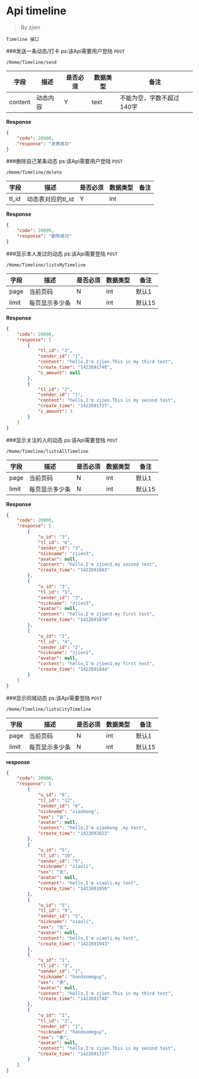 Api timeline
===
>By zjien

`Timeline 接口`

###发送一条动态/打卡
ps:该Api需要用户登陆
`POST`

`/Home/Timeline/send`

字段 | 描述 | 是否必须 | 数据类型 | 备注
--------------------- | ----------------- | ----------------- | ---------------------- | ------------------
content | 动态内容 | Y | text | 不能为空，字数不超过140字

**Response**
```json
{
    "code": 20000,
    "response": "发表成功"
}
```



###删除自己某条动态
ps:该Api需要用户登陆
`POST`

`/Home/Timeline/delete`

字段 | 描述 | 是否必须 | 数据类型 | 备注
--------------------- | ----------------- | ----------------- | ---------------------- | ------------------
tl_id | 动态表对应的tl_id | Y | int | 

**Response**
```json
{
    "code": 20000,
    "response": "删除成功"
}
```



###显示本人发过的动态
ps:该Api需要登陆
`POST`

`/Home/Timeline/listsMyTimeline`

字段 | 描述 | 是否必须 | 数据类型 | 备注
--------------------- | ----------------- | ----------------- | ---------------------- | ------------------
page | 当前页码 | N | int | 默认1
limit | 每页显示多少条 | N | int | 默认15 

**Response**
```json
{
    "code": 20000,
    "response": [
        {
            "tl_id": "3",
            "sender_id": "1",
            "content": "hello,I'm zjien.This is my third test",
            "create_time": "1422691748",
            "c_amount": null
        },
        {
            "tl_id": "2",
            "sender_id": "1",
            "content": "hello,I'm zjien.This is my second test",
            "create_time": "1422691737",
            "c_amount": 3
        }
    ]
}
```


###显示关注的人的动态
ps:该Api需要登陆
`POST`

`/Home/Timeline/listsAllTimeline`

字段 | 描述 | 是否必须 | 数据类型 | 备注
--------------------- | ----------------- | ----------------- | ---------------------- | ------------------
page | 当前页码 | N | int | 默认1
limit | 每页显示多少条 | N | int | 默认15 

**Response**
```json
{
    "code": 20000,
    "response": [
        {
            "u_id": "3",
            "tl_id": "6",
            "sender_id": "3",
            "nickname": "zjien3",
            "avatar": null,
            "content": "hello,I'm zjien3.my second test",
            "create_time": "1422691883"
        },
        {
            "u_id": "3",
            "tl_id": "5",
            "sender_id": "3",
            "nickname": "zjien3",
            "avatar": null,
            "content": "hello,I'm zjien3.my first test",
            "create_time": "1422691870"
        },
        {
            "u_id": "2",
            "tl_id": "4",
            "sender_id": "2",
            "nickname": "zjien1",
            "avatar": null,
            "content": "hello,I'm zjien1.my first test",
            "create_time": "1422691844"
        }
    ]
}
```



###显示同城动态
ps:该Api需要登陆
`POST`

`/Home/Timeline/listsCityTimeline`

字段 | 描述 | 是否必须 | 数据类型 | 备注
--------------------- | ----------------- | ----------------- | ---------------------- | ------------------
page | 当前页码 | N | int | 默认1
limit | 每页显示多少条 | N | int | 默认15 

**response**
```json
{
    "code": 20000,
    "response": [
        {
            "u_id": "6",
            "tl_id": "12",
            "sender_id": "6",
            "nickname": "xiaohong",
            "sex": "女",
            "avatar": null,
            "content": "hello,I'm xiaohong .my test",
            "create_time": "1422692023"
        },
        {
            "u_id": "5",
            "tl_id": "10",
            "sender_id": "5",
            "nickname": "xiaoli",
            "sex": "女",
            "avatar": null,
            "content": "hello,I'm xiaoli.my test",
            "create_time": "1422691956"
        },
        {
            "u_id": "5",
            "tl_id": "9",
            "sender_id": "5",
            "nickname": "xiaoli",
            "sex": "女",
            "avatar": null,
            "content": "hello,I'm xiaoli.my test",
            "create_time": "1422691943"
        },
        {
            "u_id": "1",
            "tl_id": "3",
            "sender_id": "1",
            "nickname": "handsomeguy",
            "sex": "男",
            "avatar": null,
            "content": "hello,I'm zjien.This is my third test",
            "create_time": "1422691748"
        },
        {
            "u_id": "1",
            "tl_id": "2",
            "sender_id": "1",
            "nickname": "handsomeguy",
            "sex": "男",
            "avatar": null,
            "content": "hello,I'm zjien.This is my second test",
            "create_time": "1422691737"
        }
    ]
}
```